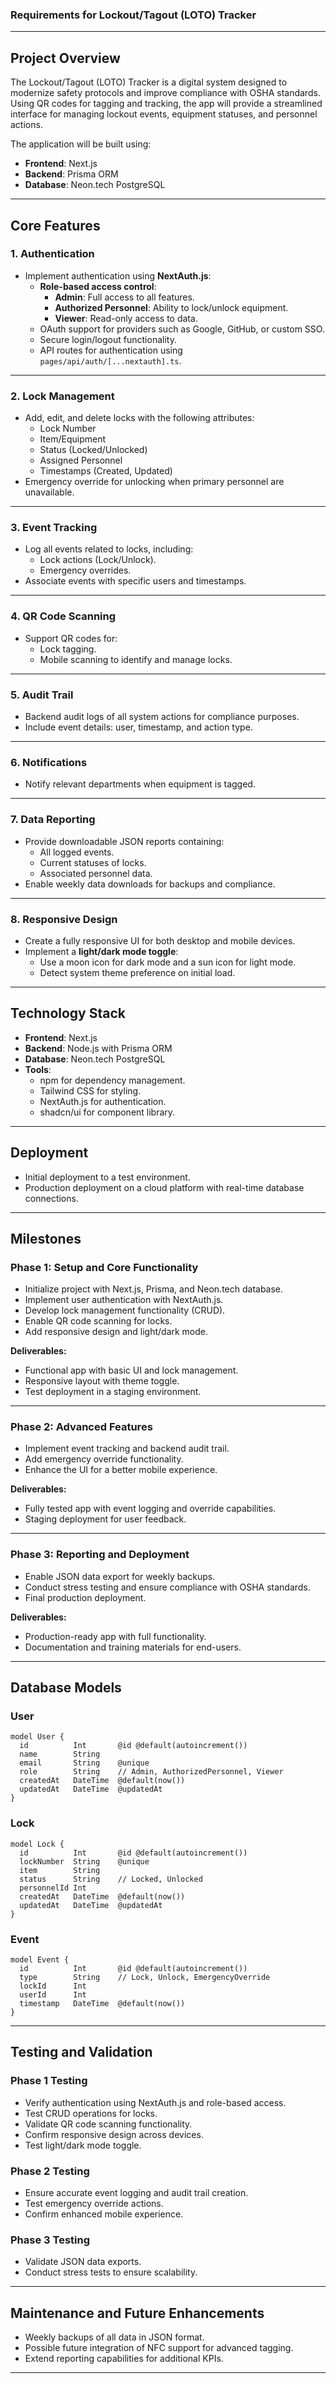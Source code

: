### **Requirements for Lockout/Tagout (LOTO) Tracker**

---

## **Project Overview**

The Lockout/Tagout (LOTO) Tracker is a digital system designed to modernize safety protocols and improve compliance with OSHA standards. Using QR codes for tagging and tracking, the app will provide a streamlined interface for managing lockout events, equipment statuses, and personnel actions.

The application will be built using:

- **Frontend**: Next.js
- **Backend**: Prisma ORM
- **Database**: Neon.tech PostgreSQL

---

## **Core Features**

### **1. Authentication**

- Implement authentication using **NextAuth.js**:
  - **Role-based access control**:
    - **Admin**: Full access to all features.
    - **Authorized Personnel**: Ability to lock/unlock equipment.
    - **Viewer**: Read-only access to data.
  - OAuth support for providers such as Google, GitHub, or custom SSO.
  - Secure login/logout functionality.
  - API routes for authentication using `pages/api/auth/[...nextauth].ts`.

---

### **2. Lock Management**

- Add, edit, and delete locks with the following attributes:
  - Lock Number
  - Item/Equipment
  - Status (Locked/Unlocked)
  - Assigned Personnel
  - Timestamps (Created, Updated)
- Emergency override for unlocking when primary personnel are unavailable.

---

### **3. Event Tracking**

- Log all events related to locks, including:
  - Lock actions (Lock/Unlock).
  - Emergency overrides.
- Associate events with specific users and timestamps.

---

### **4. QR Code Scanning**

- Support QR codes for:
  - Lock tagging.
  - Mobile scanning to identify and manage locks.

---

### **5. Audit Trail**

- Backend audit logs of all system actions for compliance purposes.
- Include event details: user, timestamp, and action type.

---

### **6. Notifications**

- Notify relevant departments when equipment is tagged.

---

### **7. Data Reporting**

- Provide downloadable JSON reports containing:
  - All logged events.
  - Current statuses of locks.
  - Associated personnel data.
- Enable weekly data downloads for backups and compliance.

---

### **8. Responsive Design**

- Create a fully responsive UI for both desktop and mobile devices.
- Implement a **light/dark mode toggle**:
  - Use a moon icon for dark mode and a sun icon for light mode.
  - Detect system theme preference on initial load.

---

## **Technology Stack**

- **Frontend**: Next.js
- **Backend**: Node.js with Prisma ORM
- **Database**: Neon.tech PostgreSQL
- **Tools**:
  - npm for dependency management.
  - Tailwind CSS for styling.
  - NextAuth.js for authentication.
  - shadcn/ui for component library.

---

## **Deployment**

- Initial deployment to a test environment.
- Production deployment on a cloud platform with real-time database connections.

---

## **Milestones**

### **Phase 1: Setup and Core Functionality**

- Initialize project with Next.js, Prisma, and Neon.tech database.
- Implement user authentication with NextAuth.js.
- Develop lock management functionality (CRUD).
- Enable QR code scanning for locks.
- Add responsive design and light/dark mode.

**Deliverables:**

- Functional app with basic UI and lock management.
- Responsive layout with theme toggle.
- Test deployment in a staging environment.

---

### **Phase 2: Advanced Features**

- Implement event tracking and backend audit trail.
- Add emergency override functionality.
- Enhance the UI for a better mobile experience.

**Deliverables:**

- Fully tested app with event logging and override capabilities.
- Staging deployment for user feedback.

---

### **Phase 3: Reporting and Deployment**

- Enable JSON data export for weekly backups.
- Conduct stress testing and ensure compliance with OSHA standards.
- Final production deployment.

**Deliverables:**

- Production-ready app with full functionality.
- Documentation and training materials for end-users.

---

## **Database Models**

### **User**

```prisma
model User {
  id          Int       @id @default(autoincrement())
  name        String
  email       String    @unique
  role        String    // Admin, AuthorizedPersonnel, Viewer
  createdAt   DateTime  @default(now())
  updatedAt   DateTime  @updatedAt
}
```

### **Lock**

```prisma
model Lock {
  id          Int       @id @default(autoincrement())
  lockNumber  String    @unique
  item        String
  status      String    // Locked, Unlocked
  personnelId Int
  createdAt   DateTime  @default(now())
  updatedAt   DateTime  @updatedAt
}
```

### **Event**

```prisma
model Event {
  id          Int       @id @default(autoincrement())
  type        String    // Lock, Unlock, EmergencyOverride
  lockId      Int
  userId      Int
  timestamp   DateTime  @default(now())
}
```

---

## **Testing and Validation**

### **Phase 1 Testing**

- Verify authentication using NextAuth.js and role-based access.
- Test CRUD operations for locks.
- Validate QR code scanning functionality.
- Confirm responsive design across devices.
- Test light/dark mode toggle.

### **Phase 2 Testing**

- Ensure accurate event logging and audit trail creation.
- Test emergency override actions.
- Confirm enhanced mobile experience.

### **Phase 3 Testing**

- Validate JSON data exports.
- Conduct stress tests to ensure scalability.

---

## **Maintenance and Future Enhancements**

- Weekly backups of all data in JSON format.
- Possible future integration of NFC support for advanced tagging.
- Extend reporting capabilities for additional KPIs.

---
